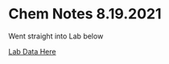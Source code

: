 # Chem Notes 8.19.2021

Went straight into Lab below

[Lab Data Here](../../../labs/01-nail-lab/data.md)